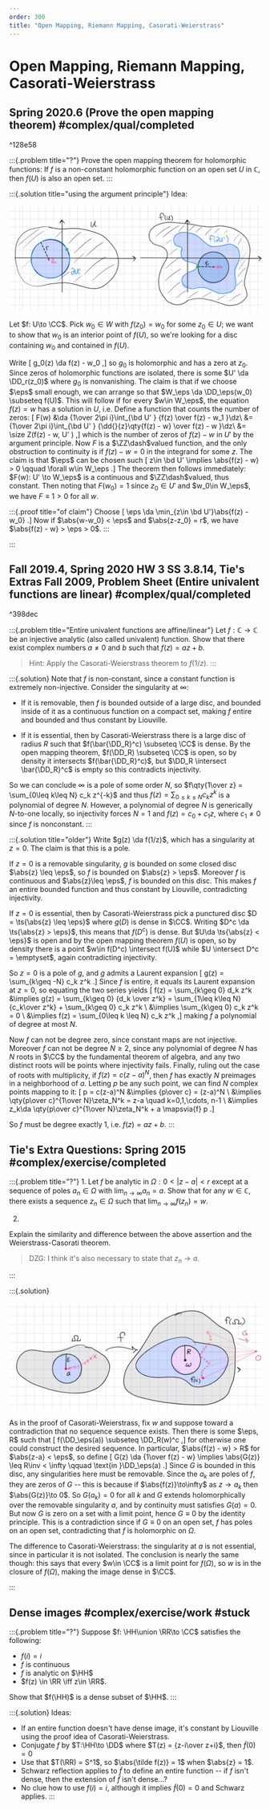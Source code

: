 ```yaml
---
order: 300
title: "Open Mapping, Riemann Mapping, Casorati-Weierstrass"
---
```


# Open Mapping, Riemann Mapping, Casorati-Weierstrass

## Spring 2020.6 (Prove the open mapping theorem) #complex/qual/completed

^128e58

:::{.problem title="?"}
Prove the open mapping theorem for holomorphic functions: If $f$ is a non-constant holomorphic function on an open set $U$ in $\mathbb{C}$, then $f(U)$ is also an open set.
:::

:::{.solution title="using the argument principle"}
Idea:

![](figures/2022-01-02_02-14-17.png)

Let $f: U\to \CC$.
Pick $w_0\in W$ with $f(z_0) = w_0$ for some $z_0\in U$; we want to show that $w_0$ is an interior point of $f(U)$, so we're looking for a disc containing $w_0$ and contained in $f(U)$.

Write 
\[
g_0(z) \da f(z) - w_0
,\]
so $g_0$ is holomorphic and has a zero at $z_0$.
Since zeros of holomorphic functions are isolated, there is some $U' \da \DD_r(z_0)$ where $g_0$ is nonvanishing.
The claim is that if we choose $\eps$ small enough, we can arrange so that $W_\eps \da \DD_\eps(w_0) \subseteq f(U)$.
This will follow if for every $w\in W_\eps$, the equation $f(z) = w$ has a solution in $U$, i.e. 
Define a function that counts the number of zeros:
\[
F(w)
&\da {1\over 2\pi i}\int_{\bd U' } {f(z) \over f(z) - w_1 }\dz\\
&= {1\over 2\pi i}\int_{\bd U' } {\dd{}{z}\qty{f(z) - w} \over f(z) - w }\dz\\
&= \size Z(f(z) - w, U' ) 
,\]
which is the number of zeros of $f(z) - w$ in $U'$ by the argument principle.
Now $F$ is a $\ZZ\dash$valued function, and the only obstruction to continuity is if $f(z) - w = 0$ in the integrand for some $z$.
The claim is that $\eps$ can be chosen such 
\[
z\in \bd U' \implies \abs{f(z) - w} > 0 \qquad \forall w\in W_\eps
.\]
The theorem then follows immediately: $F(w): U' \to W_\eps$ is a continuous and $\ZZ\dash$valued, thus constant.
Then noting that $F(w_0) = 1$ since $z_0\in U'$ and $w_0\in W_\eps$, we have $F\equiv 1 > 0$ for all $w$.


:::{.proof title="of claim"}
Choose
\[
\eps \da \min_{z\in \bd U'}\abs{f(z) - w_0}
.\]
Now if $\abs{w-w_0} < \eps$ and $\abs{z-z_0} = r$, we have $\abs{f(z) - w} > \eps > 0$.
:::




:::




## Fall 2019.4, Spring 2020 HW 3 SS 3.8.14, Tie's Extras Fall 2009, Problem Sheet (Entire univalent functions are linear) #complex/qual/completed

^398dec

:::{.problem title="Entire univalent functions are affine/linear"}
Let $f: \mathbb{C} \rightarrow \mathbb{C}$ be an injective analytic (also called univalent) function. Show that there exist complex numbers $a \neq 0$ and $b$ such that $f(z)=a z+b$.

> Hint: Apply the Casorati-Weierstrass theorem to $f(1/z)$.
:::

:::{.solution}
Note that $f$ is non-constant, since a constant function is extremely non-injective.
Consider the singularity at $\infty$:

- If it is removable, then $f$ is bounded outside of a large disc, and bounded inside of it as a continuous function on a compact set, making $f$ entire and bounded and thus constant by Liouville.

- If it is essential, then by Casorati-Weierstrass there is a large disc of radius $R$ such that $f(\bar{\DD_R}^c) \subseteq \CC$ is dense.
  By the open mapping theorem, $f(\DD_R) \subseteq \CC$ is open, so by density it intersects $f(\bar{\DD_R}^c)$, but $\DD_R \intersect \bar{\DD_R}^c$ is empty so this contradicts injectivity.

So we can conclude $\infty$ is a pole of some order $N$, so $f\qty{1\over z} = \sum_{0\leq k\leq N} c_k z^{-k}$ and thus $f(z) = \sum_{0\leq k\leq N} c_k z^k$ is a polynomial of degree $N$.
However, a polynomial of degree $N$ is generically $N$-to-one locally, so injectivity forces $N=1$ and $f(z) = c_0 + c_1 z$, where $c_1\neq 0$ since $f$ is nonconstant.
:::

:::{.solution title="older"}
Write $g(z) \da f(1/z)$, which has a singularity at $z=0$.
The claim is that this is a pole.

If $z=0$ is a removable singularity, $g$ is bounded on some closed disc $\abs{z} \leq \eps$, so $f$ is bounded on $\abs{z} > \eps$.
Moreover $f$ is continuous and $\abs{z}\leq \eps$, $f$ is bounded on this disc.
This makes $f$ an entire bounded function and thus constant by Liouville, contradicting injectivity.

If $z=0$ is essential, then by Casorati-Weierstrass pick a punctured disc $D = \ts{\abs{z} \leq \eps}$ where $g(D)$ is dense in $\CC$.
Writing $D^c \da \ts{\abs{z} > \eps}$, this means that $f(D^c)$ is dense. 
But $U\da \ts{\abs{z} < \eps}$ is open and by the open mapping theorem $f(U)$ is open, so by density there is a point $w\in f(D^c) \intersect f(U)$ while $U \intersect D^c = \emptyset$, again contradicting injectivity.

So $z=0$ is a pole of $g$, and $g$ admits a Laurent expansion
\[
g(z) = \sum_{k\geq -N} c_k z^k
.\]
Since $f$ is entire, it equals its Laurent expansion at $z=0$, so equating the two series yields
\[
f(z) = \sum_{k\geq 0} d_k z^k 
&\implies g(z) = \sum_{k\geq 0} {d_k \over z^k} = \sum_{1\leq k\leq N} {c_k\over z^k} + \sum_{k\geq 0} c_k z^k \\
&\implies \sum_{k\geq 0} c_k z^k = 0 \\
&\implies f(z) = \sum_{0\leq k \leq N} c_k z^k
,\]
making $f$ a polynomial of degree at most $N$.

Now $f$ can not be degree zero, since constant maps are not injective.
Moreover $f$ can not be degree $N\geq 2$, since any polynomial of degree $N$ has $N$ roots in $\CC$ by the fundamental theorem of algebra, and any two distinct roots will be points where injectivity fails.
Finally, ruling out the case of roots with multiplicity, if $f(z) = c(z-a)^N$, then $f$ has exactly $N$ preimages in a neighborhood of $a$.
Letting $p$ be any such point, we can find $N$ complex points mapping to it:
\[
p = c(z-a)^N &\implies {p\over c} = (z-a)^N \\
&\implies \qty{p\over c}^{1\over N}\zeta_N^k = z-a \quad k=0,1,\cdots, n-1 \\
&\implies z_k\da \qty{p\over c}^{1\over N}\zeta_N^k + a \mapsvia{f} p
.\]

So $f$ must be degree exactly 1, i.e. $f(z) = az+b$.
:::


## Tie's Extra Questions: Spring 2015 #complex/exercise/completed

:::{.problem title="?"}
1.
Let $f$ be analytic in $\Omega: 0<|z-a|<r$ except at a
sequence of poles $a_n \in \Omega$ with
$\lim_{n \rightarrow \infty} a_n = a$. Show that for any
$w \in \mathbb C$, there exists a sequence $z_n \in \Omega$ such
that $\lim_{n \rightarrow \infty} f(z_n) = w$.

2.
Explain the similarity and difference between the above assertion and the Weierstrass-Casorati theorem.

> DZG: I think it's also necessary to state that $z_n \to a$.

:::

:::{.solution}

![](figures/2022-01-05_05-27-45.png)

As in the proof of Casorati-Weierstrass, fix $w$ and suppose toward a contradiction that no sequence sequence exists.
Then there is some $\eps, R$ such that 
\[
f(\DD_\eps(a)) \subseteq \DD_R(w)^c
,\]
for otherwise one could construct the desired sequence.
In particular, $\abs{f(z) - w} > R$ for $\abs{z-a} < \eps$, so define
\[
G(z) \da {1\over f(z) - w} \implies \abs{G(z)} \leq R\inv < \infty \qquad \text{in }\DD_\eps(a)
.\]
Since $G$ is bounded in this disc, any singularities here must be removable.
Since the $a_k$ are poles of $f$, they are zeros of $G$ -- this is because if $\abs{f(z)}\to\infty$ as $z\to a_k$ then $\abs{G(z)}\to 0$.
So $G(a_k) = 0$ for all $k$ and $G$ extends holomorphically over the removable singularity $a$, and by continuity must satisfies $G(a) = 0$.
But now $G$ is zero on a set with a limit point, hence $G\equiv 0$ by the identity principle.
This is a contradiction since if $G\equiv 0$ on an open set, $f$ has poles on an open set, contradicting that $f$ is holomorphic on $\Omega$.

The difference to Casorati-Weierstrass: the singularity at $a$ is not essential, since in particular it is not isolated. 
The conclusion is nearly the same though: this says that every $w\in \CC$ is a limit point for $f(\Omega)$, so $w$ is in the closure of $f(\Omega)$, making the image dense in $\CC$.

:::


## Dense images #complex/exercise/work #stuck

:::{.problem title="?"}
Suppose $f: \HH\union \RR\to \CC$ satisfies the following:

- $f(i) = i$
- $f$ is continuous
- $f$ is analytic on $\HH$
- $f(z) \in \RR \iff z\in \RR$.

Show that $f(\HH)$ is a dense subset of $\HH$.
:::

:::{.solution}
Ideas:

- If an entire function doesn't have dense image, it's constant by Liouville using the proof idea of Casorati-Weierstrass.
- Conjugate $f$ by $T:\HH\to \DD$ where $T(z) = {z-i\over z+i}$, then $\tilde f(0) = 0$
- Use that $T(\RR) = S^1$, so $\abs{\tilde f(z)} = 1$ when $\abs{z} = 1$.
- Schwarz reflection applies to $\tilde f$ to define an entire function -- if $f$ isn't dense, then the extension of $\tilde f$ isn't dense...?
- No clue how to use $f(i) = i$, although it implies $\tilde f(0) = 0$ and Schwarz applies.
:::



